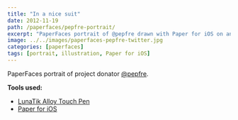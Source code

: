 ```yaml
---
title: "In a nice suit"
date: 2012-11-19
path: /paperfaces/pepfre-portrait/
excerpt: "PaperFaces portrait of @pepfre drawn with Paper for iOS on an iPad."
image: ../../images/paperfaces-pepfre-twitter.jpg
categories: [paperfaces]
tags: [portrait, illustration, Paper for iOS]
---
```


PaperFaces portrait of project donator [@pepfre](https://twitter.com/pepfre).

**Tools used:**

- [LunaTik Alloy Touch Pen](https://www.amazon.com/gp/product/B00821TR7G/ref=as_li_ss_tl?ie=UTF8&tag=mademist-20&linkCode=as2&camp=1789&creative=390957&creativeASIN=B00821TR7G)
- [Paper for iOS](https://paper.bywetransfer.com/)
